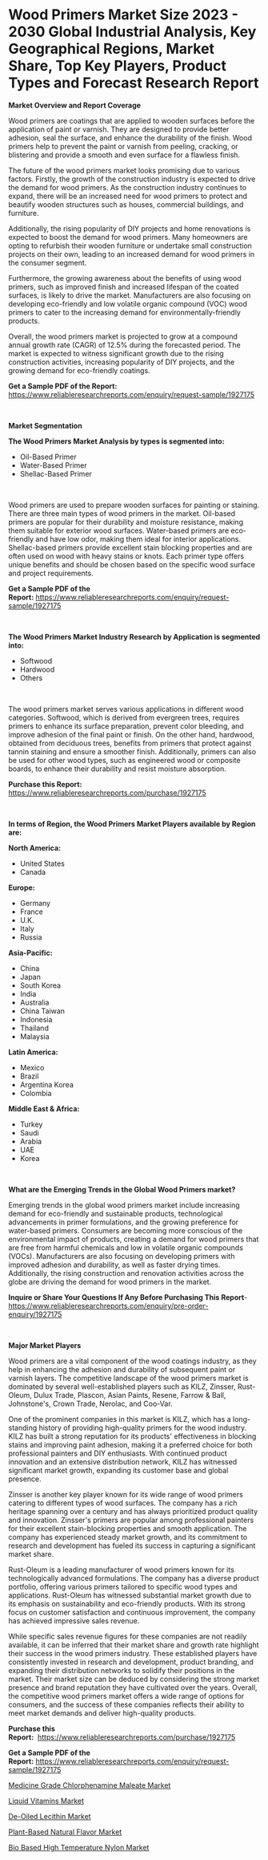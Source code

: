 <p><h1>Wood Primers Market Size 2023 - 2030 Global Industrial Analysis, Key Geographical Regions, Market Share, Top Key Players, Product Types and Forecast Research Report</h1></p><p><strong>Market Overview and Report Coverage</strong></p>
<p><p>Wood primers are coatings that are applied to wooden surfaces before the application of paint or varnish. They are designed to provide better adhesion, seal the surface, and enhance the durability of the finish. Wood primers help to prevent the paint or varnish from peeling, cracking, or blistering and provide a smooth and even surface for a flawless finish.</p><p>The future of the wood primers market looks promising due to various factors. Firstly, the growth of the construction industry is expected to drive the demand for wood primers. As the construction industry continues to expand, there will be an increased need for wood primers to protect and beautify wooden structures such as houses, commercial buildings, and furniture.</p><p>Additionally, the rising popularity of DIY projects and home renovations is expected to boost the demand for wood primers. Many homeowners are opting to refurbish their wooden furniture or undertake small construction projects on their own, leading to an increased demand for wood primers in the consumer segment.</p><p>Furthermore, the growing awareness about the benefits of using wood primers, such as improved finish and increased lifespan of the coated surfaces, is likely to drive the market. Manufacturers are also focusing on developing eco-friendly and low volatile organic compound (VOC) wood primers to cater to the increasing demand for environmentally-friendly products.</p><p>Overall, the wood primers market is projected to grow at a compound annual growth rate (CAGR) of 12.5% during the forecasted period. The market is expected to witness significant growth due to the rising construction activities, increasing popularity of DIY projects, and the growing demand for eco-friendly coatings.</p></p>
<p><strong>Get a Sample PDF of the Report:</strong> <a href="https://www.reliableresearchreports.com/enquiry/request-sample/1927175">https://www.reliableresearchreports.com/enquiry/request-sample/1927175</a></p>
<p>&nbsp;</p>
<p><strong>Market Segmentation</strong></p>
<p><strong>The Wood Primers Market Analysis by types is segmented into:</strong></p>
<p><ul><li>Oil-Based Primer</li><li>Water-Based Primer</li><li>Shellac-Based Primer</li></ul></p>
<p>&nbsp;</p>
<p><p>Wood primers are used to prepare wooden surfaces for painting or staining. There are three main types of wood primers in the market. Oil-based primers are popular for their durability and moisture resistance, making them suitable for exterior wood surfaces. Water-based primers are eco-friendly and have low odor, making them ideal for interior applications. Shellac-based primers provide excellent stain blocking properties and are often used on wood with heavy stains or knots. Each primer type offers unique benefits and should be chosen based on the specific wood surface and project requirements.</p></p>
<p><strong>Get a Sample PDF of the Report:</strong>&nbsp;<a href="https://www.reliableresearchreports.com/enquiry/request-sample/1927175">https://www.reliableresearchreports.com/enquiry/request-sample/1927175</a></p>
<p>&nbsp;</p>
<p><strong>The Wood Primers Market Industry Research by Application is segmented into:</strong></p>
<p><ul><li>Softwood</li><li>Hardwood</li><li>Others</li></ul></p>
<p>&nbsp;</p>
<p><p>The wood primers market serves various applications in different wood categories. Softwood, which is derived from evergreen trees, requires primers to enhance its surface preparation, prevent color bleeding, and improve adhesion of the final paint or finish. On the other hand, hardwood, obtained from deciduous trees, benefits from primers that protect against tannin staining and ensure a smoother finish. Additionally, primers can also be used for other wood types, such as engineered wood or composite boards, to enhance their durability and resist moisture absorption.</p></p>
<p><strong>Purchase this Report:</strong>&nbsp; <a href="https://www.reliableresearchreports.com/purchase/1927175">https://www.reliableresearchreports.com/purchase/1927175</a></p>
<p>&nbsp;</p>
<p><strong>In terms of Region, the Wood Primers Market Players available by Region are:</strong></p>
<p>
    <p> <strong> North America: </strong>
        <ul>
            <li>United States</li>
            <li>Canada</li>
        </ul>
        </p> 
    <p> <strong> Europe: </strong>
        <ul>
            <li>Germany</li>
            <li>France</li>
            <li>U.K.</li>
            <li>Italy</li>
            <li>Russia</li>
        </ul>
        </p> 
    <p> <strong> Asia-Pacific: </strong>
        <ul>
            <li>China</li>
            <li>Japan</li>
            <li>South Korea</li>
            <li>India</li>
            <li>Australia</li>
            <li>China Taiwan</li>
            <li>Indonesia</li>
            <li>Thailand</li>
            <li>Malaysia</li>
        </ul>
        </p> 
    <p> <strong> Latin America: </strong>
        <ul>
            <li>Mexico</li>
            <li>Brazil</li>
            <li>Argentina Korea</li>
            <li>Colombia</li>
        </ul>
        </p> 
    <p> <strong> Middle East & Africa: </strong>
        <ul>
            <li>Turkey</li>
            <li>Saudi</li>
            <li>Arabia</li>
            <li>UAE</li>
            <li>Korea</li>
        </ul>
    </p>
    </p>
<p>&nbsp;</p>
<p><strong>What are the Emerging Trends in the Global Wood Primers market?</strong></p>
<p><p>Emerging trends in the global wood primers market include increasing demand for eco-friendly and sustainable products, technological advancements in primer formulations, and the growing preference for water-based primers. Consumers are becoming more conscious of the environmental impact of products, creating a demand for wood primers that are free from harmful chemicals and low in volatile organic compounds (VOCs). Manufacturers are also focusing on developing primers with improved adhesion and durability, as well as faster drying times. Additionally, the rising construction and renovation activities across the globe are driving the demand for wood primers in the market.</p></p>
<p><strong>Inquire or Share Your Questions If Any Before Purchasing This Report</strong>- <a href="https://www.reliableresearchreports.com/enquiry/pre-order-enquiry/1927175">https://www.reliableresearchreports.com/enquiry/pre-order-enquiry/1927175</a></p>
<p>&nbsp;</p>
<p><strong>Major Market Players</strong></p>
<p><p>Wood primers are a vital component of the wood coatings industry, as they help in enhancing the adhesion and durability of subsequent paint or varnish layers. The competitive landscape of the wood primers market is dominated by several well-established players such as KILZ, Zinsser, Rust-Oleum, Dulux Trade, Plascon, Asian Paints, Resene, Farrow & Ball, Johnstone's, Crown Trade, Nerolac, and Coo-Var.</p><p>One of the prominent companies in this market is KILZ, which has a long-standing history of providing high-quality primers for the wood industry. KILZ has built a strong reputation for its products' effectiveness in blocking stains and improving paint adhesion, making it a preferred choice for both professional painters and DIY enthusiasts. With continued product innovation and an extensive distribution network, KILZ has witnessed significant market growth, expanding its customer base and global presence.</p><p>Zinsser is another key player known for its wide range of wood primers catering to different types of wood surfaces. The company has a rich heritage spanning over a century and has always prioritized product quality and innovation. Zinsser's primers are popular among professional painters for their excellent stain-blocking properties and smooth application. The company has experienced steady market growth, and its commitment to research and development has fueled its success in capturing a significant market share.</p><p>Rust-Oleum is a leading manufacturer of wood primers known for its technologically advanced formulations. The company has a diverse product portfolio, offering various primers tailored to specific wood types and applications. Rust-Oleum has witnessed substantial market growth due to its emphasis on sustainability and eco-friendly products. With its strong focus on customer satisfaction and continuous improvement, the company has achieved impressive sales revenue.</p><p>While specific sales revenue figures for these companies are not readily available, it can be inferred that their market share and growth rate highlight their success in the wood primers industry. These established players have consistently invested in research and development, product branding, and expanding their distribution networks to solidify their positions in the market. Their market size can be deduced by considering the strong market presence and brand reputation they have cultivated over the years. Overall, the competitive wood primers market offers a wide range of options for consumers, and the success of these companies reflects their ability to meet market demands and deliver high-quality products.</p></p>
<p><strong>Purchase this Report:</strong>&nbsp;&nbsp;<a href="https://www.reliableresearchreports.com/purchase/1927175">https://www.reliableresearchreports.com/purchase/1927175</a></p>
<p></p>
<p><strong>Get a Sample PDF of the Report:</strong>&nbsp;<a href="https://www.reliableresearchreports.com/enquiry/request-sample/1927175">https://www.reliableresearchreports.com/enquiry/request-sample/1927175</a></p>
<p><p><a href="https://www.linkedin.com/pulse/medicine-grade-chlorphenamine-maleate-market-size-share-2phfe/">Medicine Grade Chlorphenamine Maleate Market</a></p><p><a href="https://medium.com/@late.bean.frame/liquid-vitamins-market-research-report-its-history-and-forecast-2023-to-2030-429c9aa6dbff">Liquid Vitamins Market</a></p><p><a href="https://medium.com/@truly.fight.must/de-oiled-lecithin-market-comprehensive-assessment-by-type-application-and-geography-994532368188">De-Oiled Lecithin Market</a></p><p><a href="https://www.linkedin.com/pulse/plant-based-natural-flavor-market-challenges-opportunities-7dz5e/">Plant-Based Natural Flavor Market</a></p><p><a href="https://www.linkedin.com/pulse/bio-based-high-temperature-nylon-market-research-report-unlocks-mtanf/">Bio Based High Temperature Nylon Market</a></p></p>